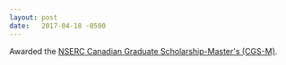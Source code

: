 ```yaml
---
layout: post
date:   2017-04-18 -0500
---
```

Awarded the [NSERC Canadian Graduate Scholarship-Master's (CGS-M)](http://gradstudies.yorku.ca/current-students/student-finances/funding-awards/cgsm).
